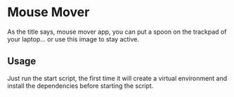 # Mouse Mover
As the title says, mouse mover app, you can put a spoon on the trackpad of your laptop... or use this image to stay active.

## Usage
Just run the start script, the first time it will create a virtual environment and install the dependencies before starting the script.
